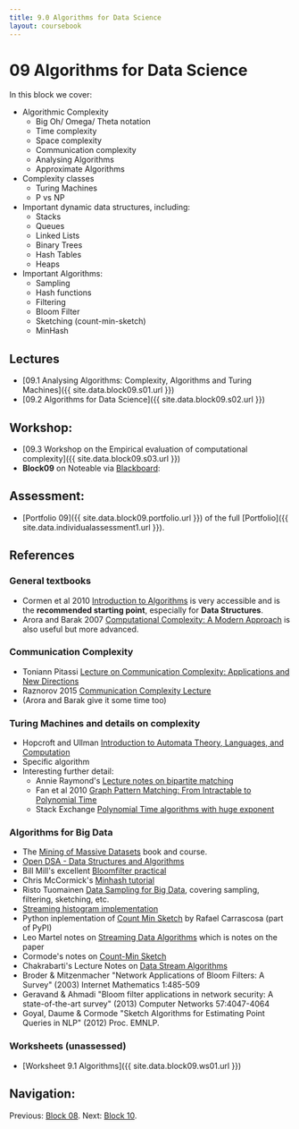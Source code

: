 ```yaml
---
title: 9.0 Algorithms for Data Science
layout: coursebook
---
```

# 09 Algorithms for Data Science

In this block we cover:

* Algorithmic Complexity
  - Big Oh/ Omega/ Theta notation
  - Time complexity
  - Space complexity
  - Communication complexity
  - Analysing Algorithms
  - Approximate Algorithms
* Complexity classes
  * Turing Machines
  * P vs NP
* Important dynamic data structures, including:
  - Stacks
  - Queues
  - Linked Lists
  - Binary Trees
  - Hash Tables
  - Heaps
* Important Algorithms:
  * Sampling
  * Hash functions
  * Filtering
  * Bloom Filter
  * Sketching (count-min-sketch)
  * MinHash

## Lectures

* [09.1 Analysing Algorithms: Complexity, Algorithms and Turing Machines]({{ site.data.block09.s01.url }})
* [09.2 Algorithms for Data Science]({{ site.data.block09.s02.url }})

## Workshop:

* [09.3 Workshop on the Empirical evaluation of computational complexity]({{ site.data.block09.s03.url }})
* **Block09** on Noteable via [Blackboard](https://www.ole.bris.ac.uk/ultra/courses/_255714_1/cl/outline):

## Assessment:

* [Portfolio 09]({{ site.data.block09.portfolio.url }}) of the full [Portfolio]({{ site.data.individualassessment1.url }}).

## References

### General textbooks

* Cormen et al 2010 [Introduction to Algorithms](https://github.com/mejibyte/competitive_programming/blob/master/lib/Books/Introduction.to.Algorithms.3rd.Edition.Sep.2010.pdf) is very accessible and is the **recommended starting point**, especially for **Data Structures**.
* Arora and Barak 2007 [Computational Complexity: A Modern Approach](https://theory.cs.princeton.edu/complexity/book.pdf) is also useful but more advanced.

### Communication Complexity

* Toniann Pitassi [Lecture on Communication Complexity: Applications and New Directions](https://www.cs.toronto.edu/~toni/Courses/CommComplexity2014/Lectures/lecture1.pdf)
* Raznorov 2015 [Communication Complexity Lecture](https://people.csail.mit.edu/rrw/cs154-2015/comm-c-lecture.pdf)
* (Arora and Barak give it some time too)

### Turing Machines and details on complexity

* Hopcroft and Ullman [Introduction to Automata Theory, Languages, and Computation](https://books.google.co.uk/books/about/Introduction_to_Automata_Theory_Language.html?id=G_BQAAAAMAAJ&redir_esc=y)
* Specific algorithm
* Interesting further detail:
  * Annie Raymond's [Lecture notes on bipartite matching](https://sites.math.washington.edu/~raymonda/assignment.pdf)
  * Fan et al 2010 [Graph Pattern Matching: From Intractable to Polynomial Time](https://www.comp.nus.edu.sg/~vldb2010/proceedings/files/papers/R23.pdf)
  * Stack Exchange [Polynomial Time algorithms with huge exponent](https://cstheory.stackexchange.com/questions/6660/polynomial-time-algorithms-with-huge-exponent-constant)

### Algorithms for Big Data

* The [Mining of Massive Datasets](http://mccormickml.com/2015/06/12/minhash-tutorial-with-python-code/) book and course.
* [Open DSA - Data Structures and Algorithms](https://opendsa-server.cs.vt.edu/ODSA/Books/Everything/html/HashFuncExamp.html)
* Bill Mill's excellent [Bloomfilter practical](https://llimllib.github.io/bloomfilter-tutorial/)
* Chris McCormick's [Minhash tutorial](http://mccormickml.com/2015/06/12/minhash-tutorial-with-python-code/)
* Risto Tuomainen [Data Sampling for Big Data](https://www.cs.helsinki.fi/u/jilu/paper/tuomainen.pdf), covering sampling, filtering, sketching, etc.
* [Streaming histogram implementation](https://github.com/VividCortex/gohistogram)
* Python inplementation of [Count Min Sketch](https://github.com/rafacarrascosa/countminsketch) by Rafael Carrascosa (part of PyPI)
* Leo Martel notes on [Streaming Data Algorithms](https://cs.stanford.edu/~rishig/courses/ref/l12b.pdf) which is notes on the paper
* Cormode's notes on [Count-Min Sketch](http://dimacs.rutgers.edu/~graham/pubs/papers/cmencyc.pdf)
* Chakrabarti's Lecture Notes on [Data Stream Algorithms](https://www.cs.dartmouth.edu/~ac/Teach/CS49-Fall11/Notes/lecnotes.pdf)
* Broder & Mitzenmacher "Network Applications of Bloom Filters: A Survey" (2003) Internet Mathematics 1:485-509
* Geravand & Ahmadi "Bloom filter applications in network security: A state-of-the-art survey" (2013) Computer Networks 57:4047-4064
* Goyal, Daume & Cormode "Sketch Algorithms for Estimating Point Queries in NLP" (2012) Proc. EMNLP.

### Worksheets (unassessed)

* [Worksheet 9.1 Algorithms]({{ site.data.block09.ws01.url }}) 

## Navigation:

Previous: [Block 08](08.md).
Next: [Block 10](10.md).
